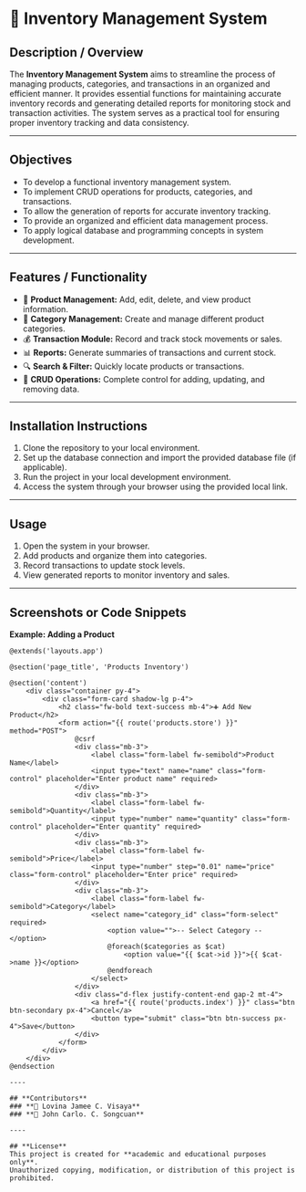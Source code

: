 # 🧾 **Inventory Management System**

## **Description / Overview**
The **Inventory Management System** aims to streamline the process of managing products, categories, and transactions 
in an organized and efficient manner. It provides essential functions for maintaining accurate inventory records and
generating detailed reports for monitoring stock and transaction activities. 
The system serves as a practical tool for ensuring proper inventory tracking and data consistency.

---

## **Objectives**
- To develop a functional inventory management system.  
- To implement CRUD operations for products, categories, and transactions.  
- To allow the generation of reports for accurate inventory tracking.  
- To provide an organized and efficient data management process.  
- To apply logical database and programming concepts in system development.  

---

## **Features / Functionality**
- 🛒 **Product Management:** Add, edit, delete, and view product information.  
- 📂 **Category Management:** Create and manage different product categories.  
- 💰 **Transaction Module:** Record and track stock movements or sales.  
- 📊 **Reports:** Generate summaries of transactions and current stock.  
- 🔍 **Search & Filter:** Quickly locate products or transactions.  
- 🧩 **CRUD Operations:** Complete control for adding, updating, and removing data.  

---

## **Installation Instructions**
1. Clone the repository to your local environment.  
2. Set up the database connection and import the provided database file (if applicable).  
3. Run the project in your local development environment.  
4. Access the system through your browser using the provided local link.  

---

## **Usage**
1. Open the system in your browser.  
2. Add products and organize them into categories.  
3. Record transactions to update stock levels.  
4. View generated reports to monitor inventory and sales.  

---

## **Screenshots or Code Snippets**
**Example: Adding a Product**
```blade
@extends('layouts.app')

@section('page_title', 'Products Inventory')

@section('content')
    <div class="container py-4">
        <div class="form-card shadow-lg p-4">
            <h2 class="fw-bold text-success mb-4">➕ Add New Product</h2>
            <form action="{{ route('products.store') }}" method="POST">
                @csrf
                <div class="mb-3">
                    <label class="form-label fw-semibold">Product Name</label>
                    <input type="text" name="name" class="form-control" placeholder="Enter product name" required>
                </div>
                <div class="mb-3">
                    <label class="form-label fw-semibold">Quantity</label>
                    <input type="number" name="quantity" class="form-control" placeholder="Enter quantity" required>
                </div>
                <div class="mb-3">
                    <label class="form-label fw-semibold">Price</label>
                    <input type="number" step="0.01" name="price" class="form-control" placeholder="Enter price" required>
                </div>
                <div class="mb-3">
                    <label class="form-label fw-semibold">Category</label>
                    <select name="category_id" class="form-select" required>
                        <option value="">-- Select Category --</option>
                        @foreach($categories as $cat)
                            <option value="{{ $cat->id }}">{{ $cat->name }}</option>
                        @endforeach
                    </select>
                </div>
                <div class="d-flex justify-content-end gap-2 mt-4">
                    <a href="{{ route('products.index') }}" class="btn btn-secondary px-4">Cancel</a>
                    <button type="submit" class="btn btn-success px-4">Save</button>
                </div>
            </form>
        </div>
    </div>
@endsection

----

## **Contributors**
### **👤 Lovina Jamee C. Visaya**
### **👤 John Carlo. C. Songcuan**

----

## **License**
This project is created for **academic and educational purposes only**.  
Unauthorized copying, modification, or distribution of this project is prohibited.

